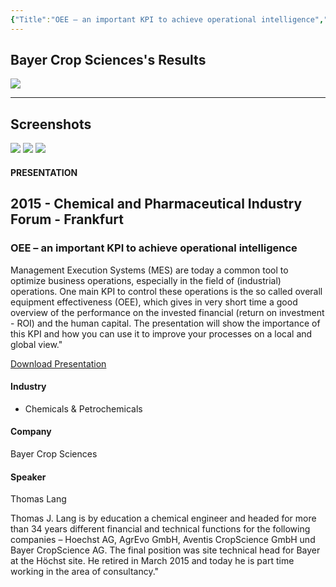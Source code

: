 ```yaml
---
{"Title":"OEE – an important KPI to achieve operational intelligence","Year":2015,"Industry":null,"URL":"https://resources.osisoft.com/presentations/oee-%E2%80%93-an-important-kpi-to-achieve-operational-intelligence/","PDF":"https://cdn.osisoft.com/corp/en/media/presentations/2015/RegionalSeminars/IF2015_Frankfurt/PDF/IF2015_Frankfurt_BayerCropSciences_Lang_OEEanimportantKPItoachieveoperationalintelligence.pdf","Company":"Bayer Crop Sciences","Keywords":["OEE","Microstops"],"Benefits":["+21% production increase"],"dg-publish":true,"permalink":"/aveva/customer-stories/2015/2015-bayer-crop-sciences-oee-an-important-kpi-to-achieve-operational-intelligence/","dgPassFrontmatter":true}
---
```


## Bayer Crop Sciences's Results
![](https://i.imgur.com/SqbWtwM.png)

---
## Screenshots
![](https://i.imgur.com/tgBWIhL.png)
![](https://i.imgur.com/3AiXysb.png)
![](https://i.imgur.com/GsTbMsn.png)

#### PRESENTATION

## 2015 - Chemical and Pharmaceutical Industry Forum - Frankfurt

### OEE – an important KPI to achieve operational intelligence

Management Execution Systems (MES) are today a common tool to optimize business operations, especially in the field of (industrial) operations. One main KPI to control these operations is the so called overall equipment effectiveness (OEE), which gives in very short time a good overview of the performance on the invested financial (return on investment - ROI) and the human capital. The presentation will show the importance of this KPI and how you can use it to improve your processes on a local and global view."

[Download Presentation](https://cdn.osisoft.com/corp/en/media/presentations/2015/RegionalSeminars/IF2015_Frankfurt/PDF/IF2015_Frankfurt_BayerCropSciences_Lang_OEEanimportantKPItoachieveoperationalintelligence.pdf)

#### Industry

- Chemicals & Petrochemicals

#### Company

Bayer Crop Sciences

#### Speaker

Thomas Lang

Thomas J. Lang is by education a chemical engineer and headed for more than 34 years different financial and technical functions for the following companies – Hoechst AG, AgrEvo GmbH, Aventis CropScience GmbH und Bayer CropScience AG. The final position was site technical head for Bayer at the Höchst site. He retired in March 2015 and today he is part time working in the area of consultancy."